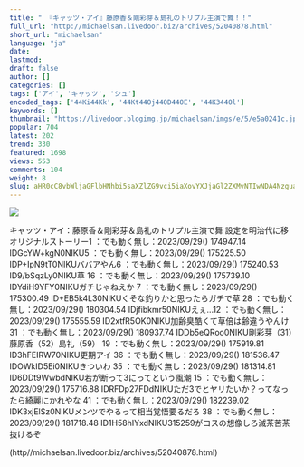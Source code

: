 ```yaml
---
title: " 『キャッツ・アイ』藤原香＆剛彩芽＆島礼のトリプル主演で舞！！"
full_url: "http://michaelsan.livedoor.biz/archives/52040878.html"
short_url: "michaelsan"
language: "ja"
date: 
lastmod: 
draft: false
author: []
categories: []
tags: ['アイ', 'キャッツ', 'シュ']
encoded_tags: ['44Ki44Kk', '44Kt44Oj44OD44OE', '44K344Ol']
keywords: []
thumbnail: "https://livedoor.blogimg.jp/michaelsan/imgs/e/5/e5a0241c.jpg"
popular: 704
latest: 202
trend: 330
featured: 1698
views: 553
comments: 104
weight: 8
slug: aHR0cC8vbWljaGFlbHNhbi5saXZlZG9vci5iaXovYXJjaGl2ZXMvNTIwNDA4NzguaHRtbA==
---
```


![](https://livedoor.blogimg.jp/michaelsan/imgs/e/5/e5a0241c.jpg)

キャッツ・アイ：藤原香＆剛彩芽＆島礼のトリプル主演で舞 設定を明治代に移オリジナルストーリー1 ：でも動く無し：2023/09/29() 174947.14 IDGcYW+kgN0NIKU5 ：でも動く無し：2023/09/29() 175225.50 IDP+IpN9tT0NIKUババアやん6 ：でも動く無し：2023/09/29() 175240.53 ID9/bSqzLy0NIKU草 16 ：でも動く無し：2023/09/29() 175739.10 IDYdiH9YFY0NIKUガチじゃねえか 7 ：でも動く無し：2023/09/29() 175300.49 ID+EB5k4L30NIKUくそな釣りかと思ったらガチで草 28 ：でも動く無し：2023/09/29() 180304.54 IDjfibkmr50NIKUえぇ...12 ：でも動く無し：2023/09/29() 175555.59 ID2xtfR5OK0NIKU加齢臭酷くて草倍は齢違うやんけ 31 ：でも動く無し：2023/09/29() 180937.74 IDDb5eQRoo0NIKU剛彩芽（31）藤原香（52）島礼（59） 19 ：でも動く無し：2023/09/29() 175919.81 ID3hFEIRW70NIKU更期アイ 36 ：でも動く無し：2023/09/29() 181536.47 IDOWkID5Ei0NIKUきついわ 35 ：でも動く無し：2023/09/29() 181314.81 ID6DDt9WwbdNIKU若が断って3にってという風潮 15 ：でも動く無し：2023/09/29() 175716.88 IDRFDp27FDdNIKUただ3でとヤリたいか？ってなったら綺麗にかれやな 41 ：でも動く無し：2023/09/29() 182239.02 IDK3xjElSz0NIKUメンツでやるって相当覚悟要るだろ 38 ：でも動く無し：2023/09/29() 181718.48 ID1H58hIYxdNIKU315259がコスの想像しろ滅茶苦茶抜けるぞ 

(http//michaelsan.livedoor.biz/archives/52040878.html)
